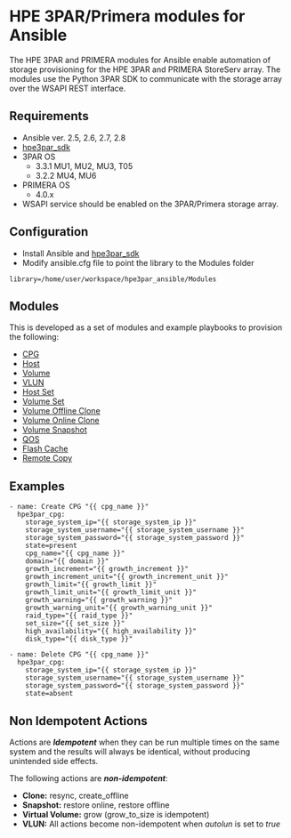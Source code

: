 # HPE 3PAR/Primera modules for Ansible

The HPE 3PAR and PRIMERA modules for Ansible enable automation of storage provisioning for the HPE 3PAR and PRIMERA StoreServ array. The modules use the Python 3PAR SDK to communicate with the storage array over the WSAPI REST interface.

## Requirements
* Ansible ver. 2.5, 2.6, 2.7, 2.8
* [hpe3par_sdk](https://pypi.org/project/hpe3par_sdk/)
* 3PAR OS
  * 3.3.1 MU1, MU2, MU3, T05
  * 3.2.2 MU4, MU6 
* PRIMERA OS
  * 4.0.x
* WSAPI service should be enabled on the 3PAR/Primera storage array.

## Configuration
* Install Ansible and [hpe3par_sdk](https://pypi.org/project/hpe3par_sdk/)
* Modify ansible.cfg file to point the library to the Modules folder
```
library=/home/user/workspace/hpe3par_ansible/Modules
```

## Modules
This is developed as a set of modules and example playbooks to provision the following:
* [CPG](Modules/readme.md#hpe3par_cpg---manage-hpe-3par-and-primera-cpg)
* [Host](Modules/readme.md#hpe3par_host---manage-hpe-3par-and-primera-host)
* [Volume](Modules/readme.md#hpe3par_volume---manage-hpe-3par-and-primera-volume)
* [VLUN](Modules/readme.md#hpe3par_vlun---manage-hpe-3par-and-primera-vlun)
* [Host Set](Modules/readme.md#hpe3par_hostset---manage-hpe-3par-and-primera-host-set)
* [Volume Set](Modules/readme.md#hpe3par_volumeset---manage-hpe-3par-and-primera-volume-set)
* [Volume Offline Clone](Modules/readme.md#hpe3par_offline_clone---manage-hpe-3par-and-primera-offline-clone)
* [Volume Online Clone](Modules/readme.md#hpe3par_online_clone---manage-hpe-3par-and-primera-online-clone)
* [Volume Snapshot](Modules/readme.md#hpe3par_snapshot---manage-hpe-3par-and-primera-snapshots)
* [QOS](Modules/readme.md#hpe3par_qos---manage-hpe-3par-and-primera-qos-rules)
* [Flash Cache](Modules/readme.md#hpe3par_flash_cache---manage-hpe-3par-and-primera-flash-cache)
* [Remote Copy](Modules/readme.md#hpe3par_remote_copy---manage-hpe-3par-and-primera-remote-copy)


## Examples
``` {.sourceCode .yaml}
- name: Create CPG "{{ cpg_name }}"
  hpe3par_cpg:
    storage_system_ip="{{ storage_system_ip }}"
    storage_system_username="{{ storage_system_username }}"
    storage_system_password="{{ storage_system_password }}"
    state=present
    cpg_name="{{ cpg_name }}"
    domain="{{ domain }}"
    growth_increment="{{ growth_increment }}"
    growth_increment_unit="{{ growth_increment_unit }}"
    growth_limit="{{ growth_limit }}"
    growth_limit_unit="{{ growth_limit_unit }}"
    growth_warning="{{ growth_warning }}"
    growth_warning_unit="{{ growth_warning_unit }}"
    raid_type="{{ raid_type }}"
    set_size="{{ set_size }}"
    high_availability="{{ high_availability }}"
    disk_type="{{ disk_type }}"

- name: Delete CPG "{{ cpg_name }}"
  hpe3par_cpg:
    storage_system_ip="{{ storage_system_ip }}"
    storage_system_username="{{ storage_system_username }}"
    storage_system_password="{{ storage_system_password }}"
    state=absent
```
    
## Non Idempotent Actions

Actions are **_Idempotent_** when they can be run multiple times on the same system and the results will always be identical, without producing unintended side effects.

The following actions are **_non-idempotent_**:

- **Clone:** resync, create_offline
- **Snapshot:** restore online, restore offline
- **Virtual Volume:** grow (grow_to_size is idempotent)
- **VLUN:** All actions become non-idempotent when <em>autolun</em> is set to <em>true</em>

